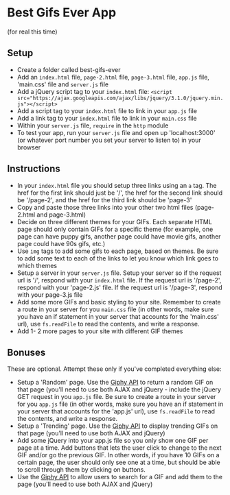 # Best Gifs Ever App
(for real this time)

## Setup
- Create a folder called best-gifs-ever
- Add an `index.html` file, `page-2.html` file, `page-3.html` file, `app.js` file, 'main.css' file and `server.js` file
- Add a jQuery script tag to your `index.html` file: `<script src="https://ajax.googleapis.com/ajax/libs/jquery/3.1.0/jquery.min.js"></script>`
- Add a script tag to your `index.html` file to link in your `app.js` file
- Add a link tag to your `index.html` file to link in your `main.css` file
- Within your `server.js` file, `require` in the `http` module
- To test your app, run your `server.js` file and open up 'localhost:3000' (or whatever port number you set your server to listen to) in your browser

## Instructions
- In your `index.html` file you should setup three links using an `a` tag. The href for the first link should just be '/', the href for the second link should be '/page-2', and the href for the third link should be 'page-3'
- Copy and paste those three links into your other two html files (page-2.html and page-3.html)
- Decide on three different themes for your GIFs. Each separate HTML page should only contain GIFs for a specific theme (for example, one page can have puppy gifs, another page could have movie gifs, another page could have 90s gifs, etc.)
- Use `img` tags to add some gifs to each page, based on themes. Be sure to add some text to each of the links to let you know which link goes to which themes
- Setup a server in your `server.js` file. Setup your server so if the request url is '/', respond with your `index.html` file. If the request url is '/page-2', respond with your 'page-2.js' file. If the request url is '/page-3', respond with your page-3.js file
- Add some more GIFs and basic styling to your site. Remember to create a route in your server for you `main.css` file (in other words, make sure you have an if statement in your server that accounts for the 'main.css' url), use `fs.readFile` to read the contents, and write a response.
- Add 1- 2 more pages to your site with different GIF themes

## Bonuses
These are optional. Attempt these only if you've completed everything else:
- Setup a 'Random' page. Use the [Giphy API](https://github.com/Giphy/GiphyAPI#random-endpoint) to return a random GIF on that page (you'll need to use both AJAX and jQuery - include the jQuery GET request in you `app.js` file. Be sure to create a route in your server for you `app.js` file (in other words, make sure you have an if statement in your server that accounts for the 'app.js' url), use `fs.readFile` to read the contents, and write a response.
- Setup a 'Trending' page. Use the [Giphy API](https://github.com/Giphy/GiphyAPI#trending-gifs-endpoint) to display trending GIFs on that page (you'll need to use both AJAX and jQuery)
- Add some jQuery into your app.js file so you only show one GIF per page at a time. Add buttons that lets the user click to change to the next GIF and/or go the previous GIF. In other words, if you have 10 GIFs on a certain page, the user should only see one at a time, but should be able to scroll through them by clicking on buttons.
- Use the [Giphy API](https://github.com/Giphy/GiphyAPI) to allow users to search for a GIF and add them to the page (you'll need to use both AJAX and jQuery)
